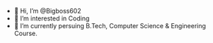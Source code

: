 - 👋 Hi, I’m @Bigboss602
- 👀 I’m interested in Coding
- 🌱 I’m currently persuing B.Tech, Computer Science & Engineering Course.

<!---
Bigboss602/Bigboss602 is a ✨ special ✨ repository because its `README.md` (this file) appears on your GitHub profile.
You can click the Preview link to take a look at your changes.
--->
